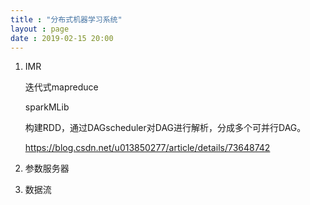 ```yaml
---
title : "分布式机器学习系统"
layout : page
date : 2019-02-15 20:00
---
```




1. IMR

    迭代式mapreduce

   sparkMLib

   构建RDD，通过DAGscheduler对DAG进行解析，分成多个可并行DAG。

   https://blog.csdn.net/u013850277/article/details/73648742

2. 参数服务器





3. 数据流

